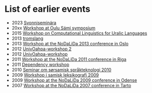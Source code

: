 # List of earlier events


- 2023 [Svonniseminára](https://giellatekno.uit.no/conf/svonni/Program.html)
- 20xx [Workshop at Oulu Sámi symposium](https://giellatekno.uit.no/courses/korp/KorpOulu.html)
- 2015 [Workshop on Computational Linguistics for Uralic Languages](https://gtweb.uit.no/iwclul2015/)
- 2013 [tromslang](http://en.uit.no/tavla/artikkel/320146/tromso_international_conference_on_language_diver)
- 2013 [Workshop at the NoDaLiDa 2013 conference in Oslo](https://giellatekno.uit.no/cg/13/index.html)
- 2012 [UnivOahpa-workshop 2](https://giellatekno.uit.no/univOahpa/08_2012/index.html)
- 2012 [UnivOahpa-workshop](https://giellatekno.uit.no/univOahpa/02_2012/index.html)
- 2011 [Workshop at the NoDaLiDa 2011 conference in Riga](https://giellatekno.uit.no/cg/11/index.html)
- 2011 [Dependency workshop](https://giellatekno.uit.no/cg/dep11/index.html)
- 2010 [Seminar om sørsamisk språkteknologi 2010](https://giellatekno.uit.no/conf/sma10/index.html)
- 2009 [Workshop i samisk leksikografi 2009](https://giellatekno.uit.no/conf/lex09/index.html)
- 2009 [Workshop at the NoDaLiDa 2009 conference in Odense](https://giellatekno.uit.no/cg/09/index.html)
- 2007 [Workshop at the NoDaLiDa 2007 conference in Tarto](https://giellatekno.uit.no/cg/ee07/index.html)

